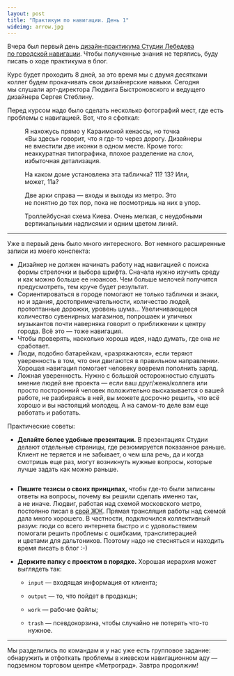 ```yaml
---
layout: post
title: "Практикум по навигации. День 1"
wideimg: arrow.jpg
---
```


<p class="headline">Вчера был первый день <a href="http://www.artlebedev.ru/studio/lectures/kiev-august-2014/">дизайн-практикума Студии Лебедева по городской навигации</a>. Чтобы полученные знания не терялись, буду писать о ходе практикума в блог.</p>

Курс будет проходить 8 дней, за это время мы с двумя десятками коллег будем прокачивать свои дизайнерские навыки. Сегодня мы слушали арт-директора Людвига Быстроновского и ведущего дизайнера Сергея Стеблину.

Перед курсом надо было сделать несколько фотографий мест, где есть проблемы с навигацией. Вот, что я сфоткал:

<figure>
  <img src="/i/navigation-workshop/poor-nav-1.jpg" alt="">
  <figcaption>Я нахожусь прямо у Караимской кенассы, но точка «Вы здесь» говорит, что я где-то через дорогу. Дизайнеры не вместили две иконки в одном месте. Кроме того: неаккуратная типографика, плохое разделение на слои, избыточная детализация.</figcaption>
</figure>

<figure>
  <img src="/i/navigation-workshop/poor-nav-2.jpg" alt="">
  <figcaption>На каком доме установлена эта табличка? 11? 13? Или, может, 11а?</figcaption>
</figure>

<figure>
  <img src="/i/navigation-workshop/poor-nav-3.jpg" alt="">
  <figcaption>Две арки справа — входы и выходы из метро. Это не понятно до тех пор, пока не посмотришь на них в упор.</figcaption>
</figure>

<figure>
  <img src="/i/navigation-workshop/poor-nav-4.jpg" alt="">
  <figcaption>Троллейбусная схема Киева. Очень мелкая, с неудобными вертикальными надписями и одним цветом линий.</figcaption>
</figure>

* * *

Уже в первый день было много интересного. Вот немного расширенные записи из моего конспекта:

* Дизайнер не должен начинать работу над навигацией с поиска формы стрелочки и выбора шрифта. Сначала нужно изучить среду и как можно больше ее нюансов. Чем больше мелочей получится предусмотреть, тем круче будет результат.
* Сориентироваться в городе помогают не только таблички и знаки, но и здания, достопримечательности, количество людей, протоптанные дорожки, уровень шума... Увеличивающееся количество сувенирных магазинов, попрошаек и уличных музыкантов почти наверняка говорит о приближении к центру города. Всё это — тоже навигация.
* Чтобы проверять, насколько хороша идея, надо думать, где она _не_ сработает.
* Люди, подобно батарейкам, «разряжаются», если теряют уверенность в том, что они двигаются в правильном направлении. Хорошая навигация помогает человеку вовремя пополнить заряд.
* Ложная уверенность. Нужно с большой осторожностью слушать мнение людей вне проекта — если ваш друг/жена/коллега или просто посторонний человек положительно высказывается о вашей работе, не разбираясь в ней, вы можете досрочно решить, что всё хорошо и вы настоящий молодец. А на самом-то деле вам еще работать и работать.



Практические советы:

* **Делайте более удобные презентации.** В презентациях Студии делают отдельные страницы, где резюмируется показанное раньше. Клиент не теряется и не забывает, о чем шла речь, да и когда смотришь еще раз, могут возникнуть нужные вопросы, которые лучше задать как можно раньше.

<figure>
  <img src="/i/navigation-workshop/vegas.jpg" alt="">
</figure>

* **Пишите тезисы о своих принципах,** чтобы где-то были записаны ответы на вопросы, почему вы решили сделать именно так, а не иначе. Людвиг, работая над схемой московского метро, постоянно писал в [свой ЖЖ](http://grosslarnakh.livejournal.com/). Прямая трансляция работы над схемой дала много хорошего. В частности, подключился коллективный разум: люди со всего интернета быстро и с удовольствием помогали решить проблемы с ошибками, транслитерацией и цветами для дальтоников. Поэтому надо не стесняться и находить время писать в блог :-)

* **Держите папку с проектом в порядке.** Хорошая иерархия может выглядеть так:

    * <code>input</code> — входящая информация от клиента;

    * <code>output</code> — то, что пойдет в продакшн;

    * <code>work</code> — рабочие файлы;

    * <code>trash</code> — псевдокорзина, чтобы случайно не потерять что-то нужное.

* * *

Мы разделились по командам и у нас уже есть групповое задание: обнаружить и отфоткать проблемы в киевском навигационном аду — подземном торговом центре «Метроград». Завтра продолжим!

<figure>
  <img src="/i/navigation-workshop/metrograd.jpg" alt="">
</figure>